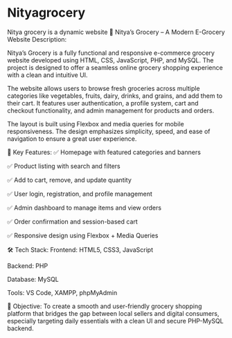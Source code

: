 # Nityagrocery
Nitya grocery is a dynamic website
🛒 Nitya’s Grocery – A Modern E-Grocery Website
Description:

Nitya’s Grocery is a fully functional and responsive e-commerce grocery website developed using HTML, CSS, JavaScript, PHP, and MySQL. The project is designed to offer a seamless online grocery shopping experience with a clean and intuitive UI.

The website allows users to browse fresh groceries across multiple categories like vegetables, fruits, dairy, drinks, and grains, and add them to their cart. It features user authentication, a profile system, cart and checkout functionality, and admin management for products and orders.

The layout is built using Flexbox and media queries for mobile responsiveness. The design emphasizes simplicity, speed, and ease of navigation to ensure a great user experience.

🔑 Key Features:
✅ Homepage with featured categories and banners

✅ Product listing with search and filters

✅ Add to cart, remove, and update quantity

✅ User login, registration, and profile management

✅ Admin dashboard to manage items and view orders

✅ Order confirmation and session-based cart

✅ Responsive design using Flexbox + Media Queries

🛠️ Tech Stack:
Frontend: HTML5, CSS3, JavaScript

Backend: PHP

Database: MySQL

Tools: VS Code, XAMPP, phpMyAdmin

🎯 Objective:
To create a smooth and user-friendly grocery shopping platform that bridges the gap between local sellers and digital consumers, especially targeting daily essentials with a clean UI and secure PHP-MySQL backend.


